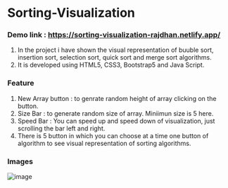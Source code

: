 # Sorting-Visualization
### Demo link : https://sorting-visualization-rajdhan.netlify.app/
1. In the project i have shown the visual representation of  buuble sort, insertion sort, selection sort, quick sort and merge sort algorithms.
2. It is developed using HTML5, CSS3, Bootstrap5 and Java Script.
### Feature
1. New Array button : to genrate random height of array clicking on the button.
2. Size Bar : to generate random size of array. Miniimun size is 5 here.
3. Speed Bar : You can speed up and speed down of visualization, just scrolling the bar left and right.
4. There is 5 button in which you can choose at a time one button of algorithm to see visual representation of sorting algorithms.
### Images
![image](https://user-images.githubusercontent.com/98572450/182067991-f190b00e-2c47-4b96-81ad-13f9ad77d96e.png)

